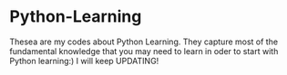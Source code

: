 # Python-Learning
Thesea are my codes about Python Learning. They capture most of the fundamental knowledge that you may need to learn in oder to start with Python learning:) I will keep UPDATING!
